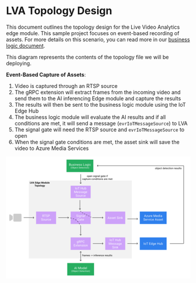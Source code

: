# LVA Topology Design <!-- omit in toc -->

This document outlines the topology design for the Live Video Analytics edge module. This sample project focuses on event-based recording
of assets. For more details on this scenario, you can read more in our [business logic document](./design-business-logic.md).

This diagram represents the contents of the topology file we will be deploying.

**Event-Based Capture of Assets**:

1. Video is captured through an RTSP source
1. The gRPC extension will extract frames from the incoming video and send them to the AI inferencing Edge module and capture the results
1. The results will then be sent to the business logic module using the IoT Edge Hub
1. The business logic module will evaluate the AI results and if all conditions are met, it will send a message (`evrIoTMessageSource`)
   to LVA
1. The signal gate will need the RTSP source and `evrIoTMessageSource` to open
1. When the signal gate conditions are met, the asset sink will save the video to Azure Media Services

![LVA Topology](./images/lva-topology.png)
